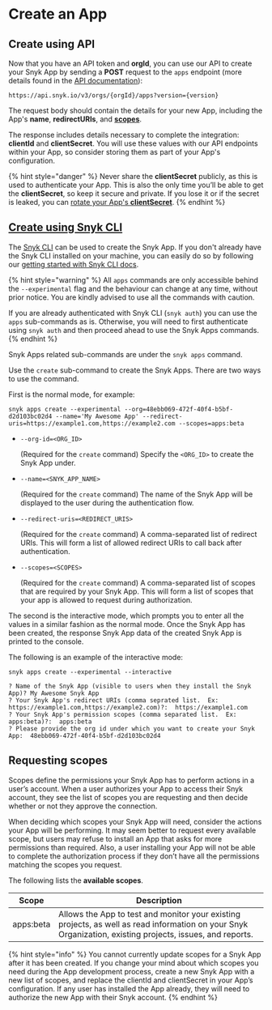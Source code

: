 # Create an App

## Create using API

Now that you have an API token and **orgId**, you can use our API to create your Snyk App by sending a **POST** request to the `apps` endpoint (more details found in the [API documentation](https://snykv3.docs.apiary.io/#reference/apps/app-management/create-an-app)):

```
https://api.snyk.io/v3/orgs/{orgId}/apps?version={version}
```

The request body should contain the details for your new App, including the App's **name**, **redirectURIs**, and [**scopes**](create-an-app-via-the-api.md#requesting-scopes).

The response includes details necessary to complete the integration: **clientId** and **clientSecret**. You will use these values with our API endpoints within your App, so consider storing them as part of your App's configuration.

{% hint style="danger" %}
Never share the **clientSecret** publicly, as this is used to authenticate your App. This is also the only time you’ll be able to get the **clientSecret**, so keep it secure and private. If you lose it or if the secret is leaked, you can [rotate your App's **clientSecret**](managing-app-details.md#rotate-app-client-secret).
{% endhint %}

## [Create using Snyk CLI](../../../snyk-cli/create-a-snyk-app-using-the-snyk-cli.md)

The [Snyk CLI](../../../snyk-cli/) can be used to create the Snyk App. If you don't already have the Snyk CLI installed on your machine, you can easily do so by following our [getting started with Snyk CLI docs](../../../snyk-cli/getting-started-with-the-cli/).

{% hint style="warning" %}
All `apps` commands are only accessible behind the `--experimental` flag and the behaviour can change at any time, without prior notice. You are kindly advised to use all the commands with caution.

If you are already authenticated with Snyk CLI (`snyk auth`) you can use the `apps` sub-commands as is. Otherwise, you will need to first authenticate using `snyk auth` and then proceed ahead to use the Snyk Apps commands.
{% endhint %}

Snyk Apps related sub-commands are under the `snyk apps` command.

Use the `create` sub-command to create the Snyk Apps. There are two ways to use the command.&#x20;

First is the normal mode, for example:&#x20;

```
snyk apps create --experimental --org=48ebb069-472f-40f4-b5bf-d2d103bc02d4 --name='My Awesome App' --redirect-uris=https://example1.com,https://example2.com --scopes=apps:beta
```

*   `--org-id=<ORG_ID>`

    (Required for the `create` command) Specify the `<ORG_ID>` to create the Snyk App under.
*   `--name=<SNYK_APP_NAME>`

    (Required for the `create` command) The name of the Snyk App will be displayed to the user during the authentication flow.
*   `--redirect-uris=<REDIRECT_URIS>`

    (Required for the `create` command) A comma-separated list of redirect URIs. This will form a list of allowed redirect URIs to call back after authentication.
*   `--scopes=<SCOPES>`

    (Required for the `create` command) A comma-separated list of scopes that are required by your Snyk App. This will form a list of scopes that your app is allowed to request during authorization.

The second is the interactive mode, which prompts you to enter all the values in a similar fashion as the normal mode. Once the Snyk App has been created, the response Snyk App data of the created Snyk App is printed to the console.&#x20;

The following is an example of the interactive mode:

```
snyk apps create --experimental --interactive

? Name of the Snyk App (visible to users when they install the Snyk App)? My Awesome Snyk App
? Your Snyk App's redirect URIs (comma seprated list.  Ex: https://example1.com,https://example2.com)?:  https://example1.com
? Your Snyk App's permission scopes (comma separated list.  Ex: apps:beta)?:  apps:beta
? Please provide the org id under which you want to create your Snyk App:  48ebb069-472f-40f4-b5bf-d2d103bc02d4
```

## Requesting scopes

Scopes define the permissions your Snyk App has to perform actions in a user’s account. When a user authorizes your App to access their Snyk account, they see the list of scopes you are requesting and then decide whether or not they approve the connection.

When deciding which scopes your Snyk App will need, consider the actions your App will be performing. It may seem better to request every available scope, but users may refuse to install an App that asks for more permissions than required. Also, a user installing your App will not be able to complete the authorization process if they don’t have all the permissions matching the scopes you request.

The following lists the **available scopes**.

| Scope     | Description                                                                                                                                               |
| --------- | --------------------------------------------------------------------------------------------------------------------------------------------------------- |
| apps:beta | Allows the App to test and monitor your existing projects, as well as read information on your Snyk Organization, existing projects, issues, and reports. |

{% hint style="info" %}
You cannot currently update scopes for a Snyk App after it has been created. If you change your mind about which scopes you need during the App development process, create a new Snyk App with a new list of scopes, and replace the clientId and clientSecret in your App’s configuration. If any user has installed the App already, they will need to authorize the new App with their Snyk account.
{% endhint %}
